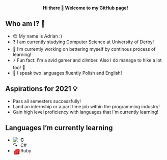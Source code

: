 <p align="center">
  <b>Hi there 👋 Welcome to my GitHub page!</b><br>
</p>

## Who am I? :running:
- :blush: My name is Adrian :)
- :question: I am currently studying Computer Science at University of Derby!
- 🔭 I’m currently working on bettering myself by continous process of learning!
- ⚡ Fun fact: I'm a avid gamer and climber. Also I do manage to hike a lot too! :sunrise_over_mountains:
- :speech_balloon: I speak two languages fluently Polish and English!

## Aspirations for 2021 :bulb:
- Pass all semesters successfully! 
- Land an internship or a part time job within the programming industry!
- Gain high level proficiency with languages that I'm currently learning!

## Languages I’m currently learning
- <img align="left" alt="C Programming Icon" width="24px" height="24px" src="https://cdn.iconscout.com/icon/free/png-64/c-programming-569564.png"/> **C**<br>
- C#
- <img align="left" alt="C Programming Icon" width="24px" height="24px" src="/img/ruby.png"/> Ruby

<!--
**adekkkk/adekkkk** is a ✨ _special_ ✨ repository because its `README.md` (this file) appears on your GitHub profile.

Here are some ideas to get you started:

- 🔭 I’m currently working on ...
- 🌱 I’m currently learning ...
- 👯 I’m looking to collaborate on ...
- 🤔 I’m looking for help with ...
- 💬 Ask me about ...
- 📫 How to reach me: ...
- 😄 Pronouns: ...
- ⚡ Fun fact: ...
-->
